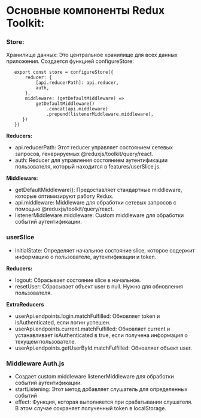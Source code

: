 # Основные компоненты Redux Toolkit:

### Store:

Хранилище данных: Это центральное хранилище для всех данных приложения.
Создается функцией configureStore:

```
   export const store = configureStore({
       reducer: {
           [api.reducerPath]: api.reducer,
           auth,
       },
       middleware: (getDefaultMiddleware) =>
           getDefaultMiddleware()
               .concat(api.middleware)
               .prepend(listenerMiddleware.middleware),
      })
   })
```


**Reducers:**
- api.reducerPath: Этот reducer управляет состоянием сетевых запросов, генерируемых @reduxjs/toolkit/query/react.
- auth: Reducer для управления состоянием аутентификации пользователя, который находится в features/userSlice.js.

**Middleware:**
- getDefaultMiddleware(): Предоставляет стандартные middleware, которые оптимизируют работу Redux.
- api.middleware: Middleware для обработки сетевых запросов с помощью @reduxjs/toolkit/query/react.
- listenerMiddleware.middleware: Custom middleware для обработки событий аутентификации.


### userSlice
- initialState: Определяет начальное состояние slice, которое содержит информацию о пользователе, аутентификации и token.

**Reducers:**
- logout: Сбрасывает состояние slice в начальное.
- resetUser: Сбрасывает объект user в null. Нужно для обновления пользователя.

**ExtraReducers**
- userApi.endpoints.login.matchFulfilled: Обновляет token и isAuthenticated, если логин успешен.
- userApi.endpoints.current.matchFulfilled: Обновляет current и устанавливает isAuthenticated в true, если получена информация о текущем пользователе.
- userApi.endpoints.getUserById.matchFulfilled: Обновляет объект user.


### Middleware Auth.js
- Создает custom middleware listenerMiddleware для обработки событий аутентификации.
- startListening: Этот метод добавляет слушатель для определенных событий
- effect: Функция, которая выполняется при срабатывании слушателя. В этом случае сохраняет полученный token в localStorage.


